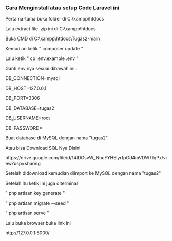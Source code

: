 <h3>Cara Menginstall atau setup Code Laravel ini</h3>
<p>Pertama-tama buka folder di C:\xampp\htdocs</p>
<p>Lalu extract file .zip ini di C:\xampp\htdocs</p>
<p>Buka CMD di C:\xampp\htdocs\Tugas2-main</p>
<p>Kemudian ketik " composer update "</p>
<p>Lalu ketik " cp .env.example .env "</p>
<p>Ganti env nya sesuai dibawah ini :</p>
<p>DB_CONNECTION=mysql</p>
<p>DB_HOST=127.0.0.1</p>
<p>DB_PORT=3306</p>
<p>DB_DATABASE=tugas2</p>
<p>DB_USERNAME=root</p>
<p>DB_PASSWORD=</p>
<p>Buat database di MySQL dengan nama "tugas2"</p>
<p>Atau bisa Download SQL Nya Disini</p>
<p>https://drive.google.com/file/d/14IDGsvW_NhuFYHElyrfpGd4mVDWTlqPx/view?usp=sharing</p>
<p>Setelah didownload kemudian diimport ke MySQL dengan nama "tugas2"</p>
<p>Setelah itu ketik ini juga diterminal</p>
<p>" php artisan key:generate "</p>
<p>" php artisan migrate --seed "</p>
<p>" php artisan serve "</p>
<p>Lalu buka browser buka link ini</p>
<p>http://127.0.0.1:8000/</p>
